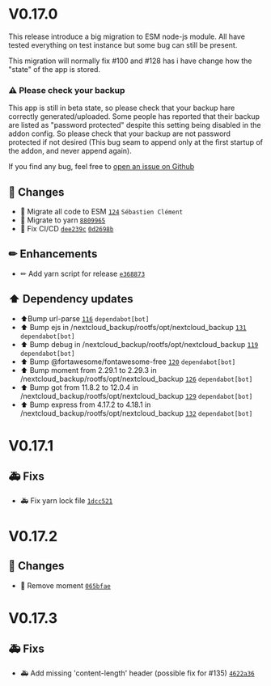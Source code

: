 # V0.17.0

This release introduce a big migration to ESM node-js module.
All have tested everything on test instance but some bug can still be present.

This migration will normally fix #100  and #128 has i have change how the "state" of the app is stored.


### ⚠️ Please check your backup
This app is still in beta state, so please check that your backup hare correctly generated/uploaded. Some people has reported that their backup are listed as "password protected" despite this setting being disabled in the addon config. So please check that your backup are not password protected if not desired (This bug seam to append only at the first startup of the addon, and never append again).

If you find any bug, feel free to [open an issue on Github](https://github.com/Sebclem/hassio-nextcloud-backup/issues)


## 🔨 Changes
- 🔨 Migrate all code to ESM [`124`](https://github.com/Sebclem/hassio-nextcloud-backup/pull/124) `Sébastien Clément`
- 🔨 Migrate to yarn [`8809965`](https://github.com/Sebclem/hassio-nextcloud-backup/commit/88099659335ca65797e6b29a301509aaea32f109) 
- 🔨 Fix CI/CD [`dee239c`](https://github.com/Sebclem/hassio-nextcloud-backup/commit/dee239c0aa26cb3206bf4e7eaabff64ba5bbc54d) [`0d2698b`](https://github.com/Sebclem/hassio-nextcloud-backup/commit/0d2698bcc6818099824dc73bf767a704481aa5c2) 

## ✏ Enhancements

- ✏ Add yarn script for release [`e368873`](https://github.com/Sebclem/hassio-nextcloud-backup/commit/e368873df937be089db7de54e097a111fbf4a34f) 

## ⬆️ Dependency updates

- ⬆️Bump url-parse [`116`](https://github.com/Sebclem/hassio-nextcloud-backup/pull/116) `dependabot[bot]`
- ⬆️ Bump ejs in /nextcloud_backup/rootfs/opt/nextcloud_backup [`131`](https://github.com/Sebclem/hassio-nextcloud-backup/pull/131) `dependabot[bot]`
- ⬆️ Bump debug in /nextcloud_backup/rootfs/opt/nextcloud_backup [`119`](https://github.com/Sebclem/hassio-nextcloud-backup/pull/119) `dependabot[bot]`
- ⬆️ Bump @fortawesome/fontawesome-free [`120`](https://github.com/Sebclem/hassio-nextcloud-backup/pull/120) `dependabot[bot]`
- ⬆️ Bump moment from 2.29.1 to 2.29.3 in /nextcloud_backup/rootfs/opt/nextcloud_backup [`126`](https://github.com/Sebclem/hassio-nextcloud-backup/pull/126) `dependabot[bot]`
- ⬆️ Bump got from 11.8.2 to 12.0.4 in /nextcloud_backup/rootfs/opt/nextcloud_backup [`129`](https://github.com/Sebclem/hassio-nextcloud-backup/pull/129) `dependabot[bot]`
- ⬆️ Bump express from 4.17.2 to 4.18.1 in /nextcloud_backup/rootfs/opt/nextcloud_backup [`132`](https://github.com/Sebclem/hassio-nextcloud-backup/pull/132) `dependabot[bot]`

# V0.17.1

## 🚑 Fixs

- :ambulance: Fix yarn lock file [`1dcc521`](https://github.com/Sebclem/hassio-nextcloud-backup/commit/1dcc52144a485d41471e42e0afabbaa5b5592c20)

# V0.17.2

## 🔨 Changes

- 🔨  Remove moment [`065bfae`](https://github.com/Sebclem/hassio-nextcloud-backup/commit/065bfae22320ec5a0812d0abfa33070f50798d16)

# V0.17.3

## 🚑 Fixs

- 🚑  Add missing 'content-length' header (possible fix for #135) [`4622a36`](https://github.com/Sebclem/hassio-nextcloud-backup/commit/4622a36f1bb152d2d94f8bbdfe6f605722f0c272)
